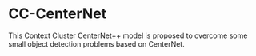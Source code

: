 # CC-CenterNet
This Context Cluster CenterNet++ model is proposed to overcome some small object detection problems based on CenterNet. 

